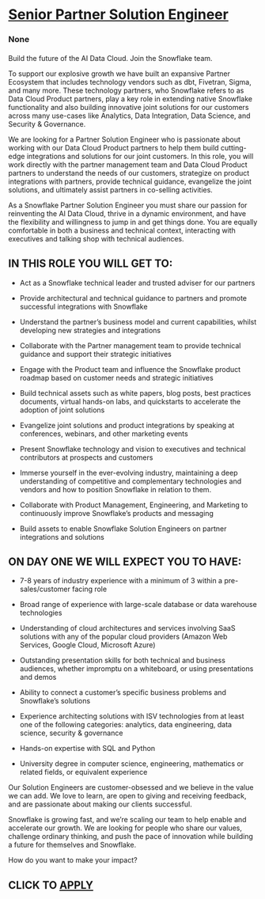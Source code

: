 # [Senior Partner Solution Engineer](https://www.remotewlb.com/apply/senior-partner-solution-engineer)  
### None  
####  

Build the future of the AI Data Cloud. Join the Snowflake team.

To support our explosive growth we have built an expansive Partner Ecosystem that includes technology vendors such as dbt, Fivetran, Sigma, and many more. These technology partners, who Snowflake refers to as Data Cloud Product partners, play a key role in extending native Snowflake functionality and also building innovative joint solutions for our customers across many use-cases like Analytics, Data Integration, Data Science, and Security & Governance.

We are looking for a Partner Solution Engineer who is passionate about working with our Data Cloud Product partners to help them build cutting-edge integrations and solutions for our joint customers. In this role, you will work directly with the partner management team and Data Cloud Product partners to understand the needs of our customers, strategize on product integrations with partners, provide technical guidance, evangelize the joint solutions, and ultimately assist partners in co-selling activities.

As a Snowflake Partner Solution Engineer you must share our passion for reinventing the AI Data Cloud, thrive in a dynamic environment, and have the flexibility and willingness to jump in and get things done. You are equally comfortable in both a business and technical context, interacting with executives and talking shop with technical audiences.

## IN THIS ROLE YOU WILL GET TO:

  * Act as a Snowflake technical leader and trusted adviser for our partners

  * Provide architectural and technical guidance to partners and promote successful integrations with Snowflake

  * Understand the partner’s business model and current capabilities, whilst developing new strategies and integrations

  * Collaborate with the Partner management team to provide technical guidance and support their strategic initiatives

  * Engage with the Product team and influence the Snowflake product roadmap based on customer needs and strategic initiatives

  * Build technical assets such as white papers, blog posts, best practices documents, virtual hands-on labs, and quickstarts to accelerate the adoption of joint solutions

  * Evangelize joint solutions and product integrations by speaking at conferences, webinars, and other marketing events

  * Present Snowflake technology and vision to executives and technical contributors at prospects and customers

  * Immerse yourself in the ever-evolving industry, maintaining a deep understanding of competitive and complementary technologies and vendors and how to position Snowflake in relation to them.

  * Collaborate with Product Management, Engineering, and Marketing to continuously improve Snowflake’s products and messaging

  * Build assets to enable Snowflake Solution Engineers on partner integrations and solutions  

## ON DAY ONE WE WILL EXPECT YOU TO HAVE:

  * 7-8 years of industry experience with a minimum of 3 within a pre-sales/customer facing role

  * Broad range of experience with large-scale database or data warehouse technologies

  * Understanding of cloud architectures and services involving SaaS solutions with any of the popular cloud providers (Amazon Web Services, Google Cloud, Microsoft Azure)

  * Outstanding presentation skills for both technical and business audiences, whether impromptu on a whiteboard, or using presentations and demos

  * Ability to connect a customer’s specific business problems and Snowflake’s solutions

  * Experience architecting solutions with ISV technologies from at least one of the following categories: analytics, data engineering, data science, security & governance

  * Hands-on expertise with SQL and Python

  * University degree in computer science, engineering, mathematics or related fields, or equivalent experience  

Our Solution Engineers are customer-obsessed and we believe in the value we can add. We love to learn, are open to giving and receiving feedback, and are passionate about making our clients successful.

Snowflake is growing fast, and we’re scaling our team to help enable and accelerate our growth. We are looking for people who share our values, challenge ordinary thinking, and push the pace of innovation while building a future for themselves and Snowflake.

How do you want to make your impact?

  
## CLICK TO [APPLY](https://www.remotewlb.com/apply/senior-partner-solution-engineer)

